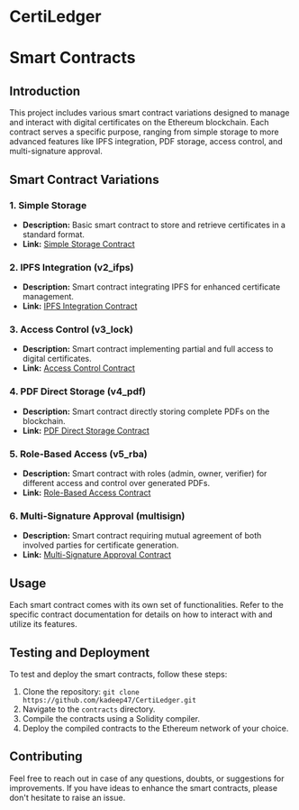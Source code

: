 # CertiLedger

# Smart Contracts

## Introduction

This project includes various smart contract variations designed to manage and interact with digital certificates on the Ethereum blockchain. Each contract serves a specific purpose, ranging from simple storage to more advanced features like IPFS integration, PDF storage, access control, and multi-signature approval.

## Smart Contract Variations

### 1. Simple Storage

- **Description:** Basic smart contract to store and retrieve certificates in a standard format.
- **Link:** [Simple Storage Contract](https://goerli.etherscan.io/address/0xa3812d892193dd251c78f4ab017df7a2f5cfd1f9)

### 2. IPFS Integration (v2_ifps)

- **Description:** Smart contract integrating IPFS for enhanced certificate management.
- **Link:** [IPFS Integration Contract](https://goerli.etherscan.io/address/0x9b1ece76339ed92b255cf83cb277e2ab8567bdf2)

### 3. Access Control (v3_lock)

- **Description:** Smart contract implementing partial and full access to digital certificates.
- **Link:** [Access Control Contract](https://goerli.etherscan.io/address/0xecf43337515ef91bfd8739ea474b8a66146c12f0)

### 4. PDF Direct Storage (v4_pdf)

- **Description:** Smart contract directly storing complete PDFs on the blockchain.
- **Link:** [PDF Direct Storage Contract](https://goerli.etherscan.io/address/0x9b1ece76339ed92b255cf83cb277e2ab8567bdf2#writeContract)
  

### 5. Role-Based Access (v5_rba)

- **Description:** Smart contract with roles (admin, owner, verifier) for different access and control over generated PDFs.
- **Link:** [Role-Based Access Contract](https://goerli.etherscan.io/address/0x3c90aed5a35628675067962e67de5ff1b1ed050e#code)

### 6. Multi-Signature Approval (multisign)

- **Description:** Smart contract requiring mutual agreement of both involved parties for certificate generation.
- **Link:** [Multi-Signature Approval Contract](<Contract Link>)

## Usage

Each smart contract comes with its own set of functionalities. Refer to the specific contract documentation for details on how to interact with and utilize its features.

## Testing and Deployment

To test and deploy the smart contracts, follow these steps:

1. Clone the repository: `git clone https://github.com/kadeep47/CertiLedger.git`
2. Navigate to the `contracts` directory.
3. Compile the contracts using a Solidity compiler.
4. Deploy the compiled contracts to the Ethereum network of your choice.


## Contributing

Feel free to reach out in case of any questions, doubts, or suggestions for improvements. If you have ideas to enhance the smart contracts, please don't hesitate to raise an issue.


